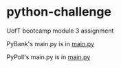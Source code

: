 # python-challenge
UofT bootcamp module 3 assignment

PyBank's main.py is in
[main.py](pybank/main.py)

PyPoll's main.py is in
[main.py](pypoll/main.py)

